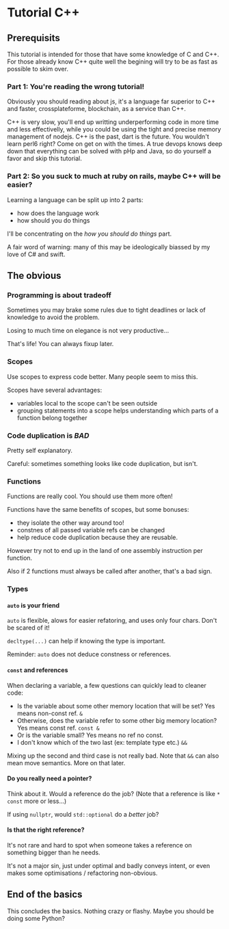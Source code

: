 # Tutorial C++

## Prerequisits

This tutorial is intended for those that have some knowledge of C and C++.
For those already know C++ quite well the begining will try to be as fast as possible to skim over.

### Part 1: You're reading the wrong tutorial!

Obviously you should reading about js, it's a language far superior to C++ and faster, crossplateforme, blockchain, as a service than C++.

C++ is very slow, you'll end up writting underperforming code in more time and less effectivelly, while you could be using the tight and precise memory management of nodejs. C++ is the past, dart is the future. You wouldn't learn perl6 right? Come on get on with the times. A true devops knows deep down that everything can be solved with pHp and Java, so do yourself a favor and skip this tutorial.

### Part 2: So you suck to much at ruby on rails, maybe C++ will be easier?

Learning a language can be split up into 2 parts:
- how does the language work
- how should you do things

I'll be concentrating on the *how you should do things* part.

A fair word of warning: many of this may be ideologically biassed by my love of C# and swift.

## The obvious

### Programming is about tradeoff

Sometimes you may brake some rules due to tight deadlines or lack of knowledge to avoid the problem.

Losing to much time on elegance is not very productive...

That's life! You can always fixup later.

### Scopes

Use scopes to express code better. Many people seem to miss this.

Scopes have several advantages:
- variables local to the scope can't be seen outside
- grouping statements into a scope helps understanding which parts of a function belong together

### Code duplication is *BAD*

Pretty self explanatory.

Careful: sometimes something looks like code duplication, but isn't.

### Functions

Functions are really cool. You should use them more often!

Functions have the same benefits of scopes, but some bonuses:
- they isolate the other way around too!
- constnes of all passed variable refs can be changed
- help reduce code duplication because they are reusable.

However try not to end up in the land of one assembly instruction per function.

Also if 2 functions must always be called after another, that's a bad sign.

### Types

#### `auto` is your friend

`auto` is flexible, alows for easier refatoring, and uses only four chars. Don't be scared of it!

`decltype(...)` can help if knowing the type is important.

Reminder: `auto` does not deduce constness or references.

#### `const` and references

When declaring a variable, a few questions can quickly lead to cleaner code:
- Is the variable about some other memory location that will be set? Yes means non-const ref. `&`
- Otherwise, does the variable refer to some other big memory location? Yes means const ref. `const &`
- Or is the variable small? Yes means no ref no const.
- I don't know which of the two last (ex: template type etc.) `&&`

Mixing up the second and third case is not really bad. Note that `&&` can also mean move semantics. More on that later.

#### Do you really need a pointer?

Think about it. Would a reference do the job? (Note that a reference is like `* const` more or less...)

If using `nullptr`, would `std::optional` do a *better* job?

#### Is that the right reference?

It's not rare and hard to spot when someone takes a reference on something bigger than he needs.

It's not a major sin, just under optimal and badly conveys intent, or even makes some optimisations / refactoring non-obvious.

## End of the basics

This concludes the basics. Nothing crazy or flashy. Maybe you should be doing some Python?

